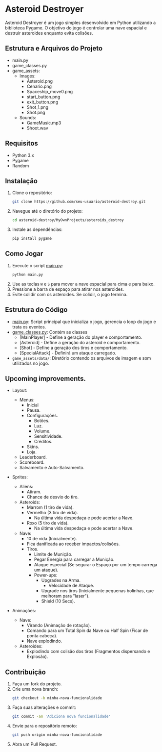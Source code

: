 # Asteroid Destroyer

Asteroid Destroyer é um jogo simples desenvolvido em Python utilizando a biblioteca Pygame. O objetivo do jogo é controlar uma nave espacial e destruir asteroides enquanto evita colisões.

## Estrutura e Arquivos do Projeto

 - main.py
 - game_classes.py
 - game_assets:
    - Images:
        - Asteroid.png
        - Cenario.png
        - Spaceship_move0.png
        - start_button.png
        - exit_button.png
        - Shot_1.png
        - Shot.png
    - Sounds:
        - GameMusic.mp3
        - Shoot.wav


## Requisitos

- Python 3.x
- Pygame
- Random

## Instalação

1. Clone o repositório:
    ```sh
    git clone https://github.com/seu-usuario/asteroid-destroy.git
    ```
2. Navegue até o diretório do projeto:
    ```sh
    cd asteroid-destroy/MyOwnProjects/asteroids_destroy
    ```
3. Instale as dependências:
    ```sh
    pip install pygame
    ```

## Como Jogar

1. Execute o script [main.py](https://github.com/Lucas-Alves0/asteroids-destroyer/blob/main/main.py):
    ```sh
    python main.py
    ```
2. Use as teclas `W` e `S` para mover a nave espacial para cima e para baixo.
3. Pressione a barra de espaço para atirar nos asteroides.
4. Evite colidir com os asteroides. Se colidir, o jogo termina.

## Estrutura do Código

- [main.py](https://github.com/Lucas-Alves0/asteroids-destroyer/blob/main/Asteriod_Destroy.py): Script principal que inicializa o jogo, gerencia o loop do jogo e trata os eventos.
- [game_classes.py](https://github.com/Lucas-Alves0/asteroids-destroyer/blob/main/Game_Classes.py): Contém as classes
    - [MainPlayer] - Define a geração do player e comportamento.
    - [Asteroid] - Define a geração do asteroid e comportamento.
    - [Shot] - Define a geração dos tiros e comportamento.
    - [SpecialAttack] - Definirá um ataque carregado.
- `game_assets/data/`: Diretório contendo os arquivos de imagem e som utilizados no jogo.

## Upcoming improvements.

- Layout:
    - Menus:
        - Inicial
        - Pausa.
        - Configurações.
            - Botões.
            - Luz.
            - Volume.
            - Sensitividade.
            - Créditos.
        - Skins.
        - Loja.
    - Leaderboard.
    - Scoreboard.
    - Salvamento e Auto-Salvamento.

- Sprites:
    - Aliens:
        - Atiram.
        - Chance de desvio do tiro.
    - Asteroids:
        - Marrom (1 tiro de vida).
        - Vermelho (3 tiro de vida).
            - Na última vida despedaça e pode acertar a Nave.
        - Roxo (5 tiro de vida).
            - Na última vida despedaça e pode acertar a Nave.
    - Nave:
        - 10 de vida (Inicialmente).
        - Fica danificada ao receber impactos/colisões.
        - Tiros.
            - Limite de Munição.
            - Pegar Energia para carregar a Munição.
            - Ataque especial (Se segurar o Espaço por um tempo carrega um ataque).
            - Power-ups:
                - Upgrades na Arma.
                    - Velocidade de Ataque.
                - Upgrade nos tiros (Inicialmente pequenas bolinhas, que melhoram para "laser").
                - Shield (10 Secs).

- Animações:
    - Nave:
        - Virando (Animação de rotação).
        - Comando para um Total Spin da Nave ou Half Spin (Ficar de ponta cabeça).
        - Nave explodindo.
    - Asteroides:
        - Explodindo com colisão dos tiros (Fragmentos dispersando e Explosão).


## Contribuição

1. Faça um fork do projeto.
2. Crie uma nova branch:
    ```sh
    git checkout -b minha-nova-funcionalidade
    ```
3. Faça suas alterações e commit:
    ```sh
    git commit -am 'Adiciona nova funcionalidade'
    ```
4. Envie para o repositório remoto:
    ```sh
    git push origin minha-nova-funcionalidade
    ```
5. Abra um Pull Request.
